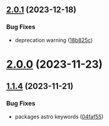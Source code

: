 ## [2.0.1](https://github.com/withastro-utils/utils/compare/@astro-utils/formidable@2.0.0...@astro-utils/formidable@2.0.1) (2023-12-18)


### Bug Fixes

* deprecation warning ([18b825c](https://github.com/withastro-utils/utils/commit/18b825ce1c5786760f60c766bd6b060807f07ea2))

# [2.0.0](https://github.com/withastro-utils/utils/compare/@astro-utils/formidable@1.1.4...@astro-utils/formidable@2.0.0) (2023-11-23)

## [1.1.4](https://github.com/withastro-utils/utils/compare/@astro-utils/formidable@1.1.3...@astro-utils/formidable@1.1.4) (2023-11-21)


### Bug Fixes

* packages astro keywords ([04faf55](https://github.com/withastro-utils/utils/commit/04faf559ea1326936e137c2783894b2792cfa9af))

